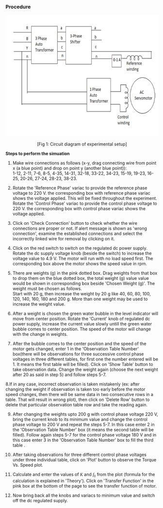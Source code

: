 ### Procedure

<div align="center">							
<img  alt="" src="./images/cktdplant.png" height="400" width="830" >
<p style="text-align:center">[Fig 1: Circuit diagram of experimental setup]</p>
</div>

**Steps to perform the simuation**


1. Make wire connections as follows (x-y, drag connecting wire from point x (a blue point) and drop on point y (another blue point)):<br/>
	   1-12, 2-11, 7-6, 8-5, 4-35, 14-31, 32-18, 33-22, 34-23, 15-19, 19-23, 16-25, 20-26, 27-24, 28-23, 38-23.

2. Rotate the 'Reference Phase' variac to provide the reference phase voltage to 220 V. the corresponding box with reference phase variac shows the voltage applied.
		This will be fixed throughout the experiment. Rotate the 'Control Phase' variac to provide the control phase voltage to 220 V. the corresponding box with control phase variac shows the voltage applied.

3. Click on 'Check Connection' button to check whether the wire connections are proper or not. If alert message is shown as 'wrong connection', 
	   examine the established connections and select the incorrectly linked wire for removal by clicking on it.

4. Click on the red switch to switch on the regulated dc power supply. Rotate the dc supply voltage knob (beside the switch) to increase the voltage value to 4.9 V. The motor will run with no load speed first. The corresponding box above the motor shows the speed value in rpm.

5. There are weights (g) in the pink dotted box. Drag weights from that box to drop them on the blue dotted box, the total weight (g) value value would be shown in corresponding box beside 'Chosen Weight (g)'. The weight must be chosen as follows.<br/>
Start with 20 g, then increase the weight by 20 g like 40, 60, 80, 100, 120, 140, 160, 180 and 200 g. More than one weight may be used to increase the weight value.

6. After a weight is chosen the green water bubble in the level indicator will move from center position. Rotate the 'Current' knob of regulated dc power supply, increase the current value slowly untill the green water bubble comes to center position. The speed of the motor will change with the change in weights.

7. After the bubble comes to the center position and the speed of the motor gets changed, enter 1 in the 'Observation Table Number' box(there will be observations for three successive control phase voltages in three different tables, for first one the number entered will be 1. It means the first table will be filled). Click on 'Show Table' button to take observation data.
Change the weight again (choose the next weight after 20 as said in step 5) and follow steps 5-7.

8.If in any case, incorrect observation is taken mistakenly (ex: after changing the weight if observation is taken too early before the motor speed changes,
then there will be same data in two consecutive rows in a table. That will result in wrong plot), then click on 'Delete Row' button to delete that particular observation table row and take the reading again.

9. After changing the weights upto 200 g with control phase voltage 220 V, bring the current knob to its minimum value and change the control phase voltage to 200 V and repeat the steps 5-7.
In this case enter 2 in the 'Observation Table Number' box (it means the second table will be filled).
Follow again steps 5-7 for the control phase voltage 180 V and in this case enter 3 in the 'Observation Table Number' box to fill the third table .

10. After taking observations for three different control phase voltages under three individual table, click on 'Plot' button to observe the Torque Vs. Speed plot.

11. Calculate and enter the values of <span style="font-family:'Times New Roman'"><i>K</i></span> and <span style="font-family:'Bodoni MT'"><i>f</i><sub>0</sub></span> from the plot (formula for the calculation is explained in 'Theory').
Click on 'Transfer Function' in the pink box at the bottom of the page to see the transfer function of motor.

12. Now bring back all the knobs and variacs to minimum value and switch off the dc regulated supply.
